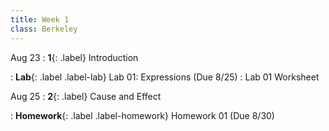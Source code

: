 ```yaml
---
title: Week 1
class: Berkeley
---
```


Aug 23
: **1**{: .label} Introduction
  <!-- : [Slides]() &#8226; [Demos (HTML Only)]() &#8226; [Video]() -->
<!-- : *Reading:* [1.1](https://inferentialthinking.com/chapters/01/1/intro.html), [1.2](https://inferentialthinking.com/chapters/01/2/why-data-science.html), [1.3](https://inferentialthinking.com/chapters/01/3/Plotting_the_Classics.html) -->
: **Lab**{: .label .label-lab} Lab 01: Expressions (Due 8/25)
  : Lab 01 Worksheet


Aug 25
: **2**{: .label} Cause and Effect
  <!-- : [Slides]() &#8226; [Video]() -->
<!-- : *Reading:* [2](https://inferentialthinking.com/chapters/02/causality-and-experiments.html) -->
: **Homework**{: .label .label-homework} Homework 01 (Due 8/30)
